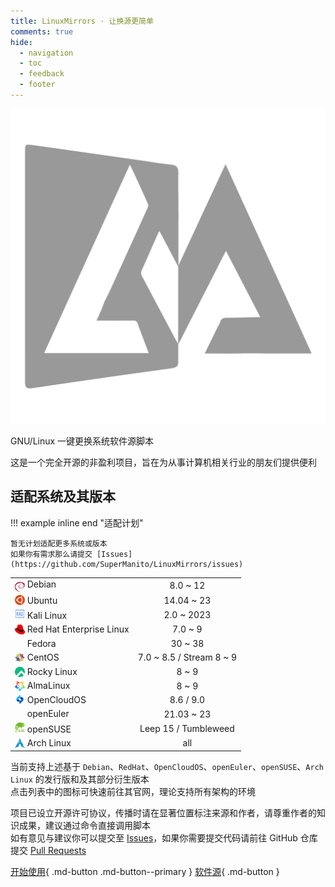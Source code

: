 ```yaml
---
title: LinuxMirrors · 让换源更简单
comments: true
hide:
  - navigation
  - toc
  - feedback
  - footer
---
```


![](/assets/images/logo.png)

GNU/Linux 一键更换系统软件源脚本

这是一个完全开源的非盈利项目，旨在为从事计算机相关行业的朋友们提供便利

## 适配系统及其版本

!!! example inline end "适配计划"

    暂无计划适配更多系统或版本  
    如果你有需求那么请提交 [Issues](https://github.com/SuperManito/LinuxMirrors/issues)

<table>
<tr>
    <td><a href="https://www.debian.org" target="_blank"><img src="/assets/images/icon/debian.svg" width="16" height="16" style="vertical-align: -0.45em"></a>&nbsp;Debian</td>
    <td align="center">8.0 ~ 12</td>
</tr>
<tr>
    <td><a href="https://cn.ubuntu.com" target="_blank"><img src="/assets/images/icon/ubuntu.svg" width="16" height="16" style="vertical-align: -0.15em"></a>&nbsp;Ubuntu</td>
    <td align="center">14.04 ~ 23</td>
</tr>
<tr>
    <td><a href="https://www.kali.org" target="_blank"><img src="/assets/images/icon/kali-linux.svg" width="16" height="16"></a>&nbsp;Kali Linux</td>
    <td align="center">2.0 ~ 2023</td>
</tr>
<tr>
    <td><a href="https://access.redhat.com/products/red-hat-enterprise-linux" target="_blank"><img src="/assets/images/icon/redhat.svg" width="16" height="16" style="vertical-align: -0.15em"></a>&nbsp;Red Hat Enterprise Linux</td>
    <td align="center">7.0 ~ 9</td>
</tr>
<tr>
    <td><a href="https://fedoraproject.org/zh-Hans" target="_blank"><img src="/assets/images/icon/fedora.ico" width="16" height="16" style="vertical-align: -0.15em"></a>&nbsp;Fedora</td>
    <td align="center">30 ~ 38</td>
</tr>
<tr>
    <td><a href="https://www.centos.org/centos-linux" target="_blank"><img src="/assets/images/icon/centos.svg" width="16" height="16" style="vertical-align: -0.25em"></a>&nbsp;CentOS</td>
    <td align="center">7.0 ~ 8.5 / Stream 8 ~ 9</td>
</tr>
<tr>
    <td><a href="https://rockylinux.org/zh_CN" target="_blank"><img src="/assets/images/icon/rocky-linux.svg" width="16" height="16" style="vertical-align: -0.25em"></a>&nbsp;Rocky Linux</td>
    <td align="center">8 ~ 9</td>
</tr>
<tr>
    <td><a href="https://almalinux.org/zh-hans" target="_blank"><img src="/assets/images/icon/almalinux.svg" width="16" height="16" style="vertical-align: -0.25em"></a>&nbsp;AlmaLinux</td>
    <td align="center">8 ~ 9</td>
</tr>
<tr>
    <td><a href="https://www.opencloudos.org" target="_blank"><img src="/assets/images/icon/opencloudos.png" width="16" height="16" style="vertical-align: -0.15em"></a>&nbsp;OpenCloudOS</td>
    <td align="center">8.6 / 9.0</td>
</tr>
<tr>
    <td><a href="https://www.openeuler.org/zh" target="_blank"><img src="/assets/images/icon/openeuler.ico" width="16" height="16" style="vertical-align: -0.25em"></a>&nbsp;openEuler</td>
    <td align="center">21.03 ~ 23</td>
</tr>
<tr>
    <td><a href="https://www.opensuse.org" target="_blank"><img src="/assets/images/icon/opensuse.svg" width="16" height="16"></a>&nbsp;openSUSE</td>
    <td align="center">Leep 15 / Tumbleweed</td>
</tr>
<tr>
    <td><a href="https://archlinux.org" target="_blank"><img src="/assets/images/icon/arch-linux.ico" width="16" height="16" style="vertical-align: -0.15em"></a>&nbsp;Arch Linux</td>
    <td align="center">all</td>
</tr>
</table>

当前支持上述基于 `Debian`、`RedHat`、`OpenCloudOS`、`openEuler`、`openSUSE`、`Arch Linux` 的发行版和及其部分衍生版本  
点击列表中的图标可快速前往其官网，理论支持所有架构的环境

项目已设立开源许可协议，传播时请在显著位置标注来源和作者，请尊重作者的知识成果，建议通过命令直接调用脚本  
如有意见与建议你可以提交至 [Issues](https://github.com/SuperManito/LinuxMirrors/issues)，如果你需要提交代码请前往 GitHub 仓库提交 [Pull Requests](https://github.com/SuperManito/LinuxMirrors/pulls)

[开始使用](/use){ .md-button .md-button--primary } [软件源](/Mirrors){ .md-button }
